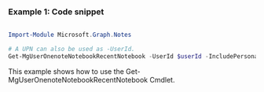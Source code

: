 ### Example 1: Code snippet

```powershell

Import-Module Microsoft.Graph.Notes

# A UPN can also be used as -UserId.
Get-MgUserOnenoteNotebookRecentNotebook -UserId $userId -IncludePersonalNotebooks $includePersonalNotebooksId 

```
This example shows how to use the Get-MgUserOnenoteNotebookRecentNotebook Cmdlet.

